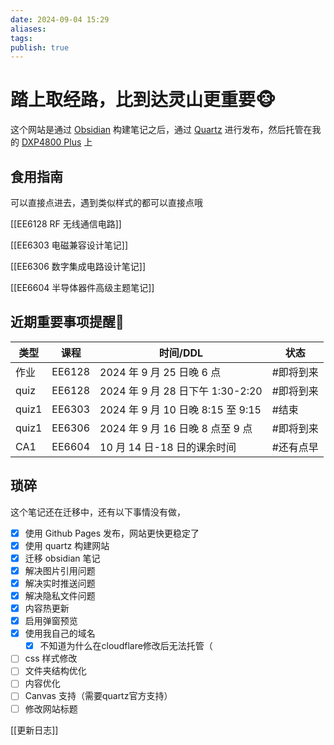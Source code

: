 ```yaml
---
date: 2024-09-04 15:29
aliases: 
tags:
publish: true
---
```


# 踏上取经路，比到达灵山更重要🐵

这个网站是通过 [Obsidian](https://obsidian.md/) 构建笔记之后，通过 [Quartz](https://github.com/jackyzha0/quartz) 进行发布，然后托管在我的 [DXP4800 Plus](https://www.ugnas.com/) 上

## 食用指南

可以直接点进去，遇到类似样式的都可以直接点哦

[[EE6128 RF 无线通信电路]]  

[[EE6303 电磁兼容设计笔记]]

[[EE6306 数字集成电路设计笔记]]

[[EE6604 半导体器件高级主题笔记]]

## 近期重要事项提醒📢

| 类型    | 课程     | 时间/DDL                       | 状态    |
| ----- | ------ | ---------------------------- | ----- |
| 作业    | EE6128 | 2024 年 9 月 25 日晚 6 点         | #即将到来 |
| quiz  | EE6128 | 2024 年 9 月 28 日下午 1:30-2:20  | #即将到来 |
| quiz1 | EE6303 | 2024 年 9 月 10 日晚 8:15 至 9:15 | #结束   |
| quiz1 | EE6306 | 2024 年 9 月 16 日晚 8 点至 9 点    | #即将到来 |
| CA1   | EE6604 | 10 月 14 日-18 日的课余时间          | #还有点早 |


## 琐碎

这个笔记还在迁移中，还有以下事情没有做，

- [x] 使用 Github Pages 发布，网站更快更稳定了
- [x] 使用 quartz 构建网站
- [x] 迁移 obsidian 笔记
- [x] 解决图片引用问题
- [x] 解决实时推送问题
- [x] 解决隐私文件问题
- [x] 内容热更新
- [x] 启用弹窗预览
- [x] 使用我自己的域名
	- [x] 不知道为什么在cloudflare修改后无法托管（
- [ ] css 样式修改
- [ ] 文件夹结构优化
- [ ] 内容优化
- [ ] Canvas 支持（需要quartz官方支持）
- [ ] 修改网站标题

[[更新日志]]


